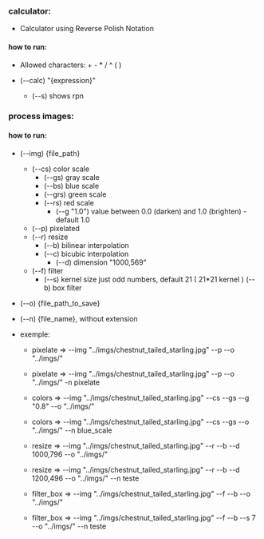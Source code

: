 ### calculator:
- Calculator using Reverse Polish Notation
#### how to run:
- Allowed characters: + - * / ^ ( )

- (--calc) "{expression}"
    - (--s) shows rpn 

### process images:
#### how to run:
- (--img) {file_path}
    - (--cs) color scale 
        - (--gs) gray scale 
        - (--bs) blue scale 
        - (--grs) green scale 
        - (--rs) red scale
            - (--g "1.0") value between 0.0 (darken) and 1.0 (brighten) - default 1.0
    - (--p) pixelated 
    - (--r) resize
        - (--b) bilinear interpolation
        - (--c) bicubic interpolation
            - (--d) dimension "1000,569"
    - (--f) filter
        - (--s) kernel size just odd numbers, default 21 ( 21*21 kernel )
            (--b) box filter
- (--o) {file_path_to_save}
- (--n) {file_name}, without extension

- exemple: 
    - pixelate => --img "../imgs/chestnut_tailed_starling.jpg" --p  --o "../imgs/"
    - pixelate => --img "../imgs/chestnut_tailed_starling.jpg" --p  --o  "../imgs/" -n pixelate

    - colors => --img "../imgs/chestnut_tailed_starling.jpg" --cs --gs --g "0.8" --o "../imgs/"
    - colors => --img "../imgs/chestnut_tailed_starling.jpg" --cs --gs --o "../imgs/" --n blue_scale
    
    - resize => --img "../imgs/chestnut_tailed_starling.jpg" --r --b --d 1000,796 --o "../imgs/"
    - resize => --img "../imgs/chestnut_tailed_starling.jpg" --r --b --d 1200,496 --o "../imgs/" --n teste

    - filter_box => --img "../imgs/chestnut_tailed_starling.jpg" --f --b --o "../imgs/" 
    - filter_box => --img "../imgs/chestnut_tailed_starling.jpg" --f --b --s 7 --o "../imgs/" --n teste
 